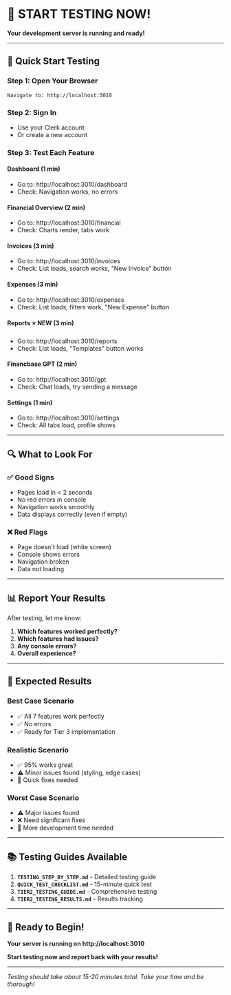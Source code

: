 # 🚀 START TESTING NOW!

**Your development server is running and ready!**

---

## 🎯 **Quick Start Testing**

### **Step 1: Open Your Browser**
```
Navigate to: http://localhost:3010
```

### **Step 2: Sign In**
- Use your Clerk account
- Or create a new account

### **Step 3: Test Each Feature**

#### **Dashboard** (1 min)
- Go to: http://localhost:3010/dashboard
- Check: Navigation works, no errors

#### **Financial Overview** (2 min)
- Go to: http://localhost:3010/financial
- Check: Charts render, tabs work

#### **Invoices** (3 min)
- Go to: http://localhost:3010/invoices
- Check: List loads, search works, "New Invoice" button

#### **Expenses** (3 min)
- Go to: http://localhost:3010/expenses
- Check: List loads, filters work, "New Expense" button

#### **Reports** ⭐ **NEW** (3 min)
- Go to: http://localhost:3010/reports
- Check: List loads, "Templates" button works

#### **Financbase GPT** (2 min)
- Go to: http://localhost:3010/gpt
- Check: Chat loads, try sending a message

#### **Settings** (1 min)
- Go to: http://localhost:3010/settings
- Check: All tabs load, profile shows

---

## 🔍 **What to Look For**

### ✅ **Good Signs**
- Pages load in < 2 seconds
- No red errors in console
- Navigation works smoothly
- Data displays correctly (even if empty)

### ❌ **Red Flags**
- Page doesn't load (white screen)
- Console shows errors
- Navigation broken
- Data not loading

---

## 📊 **Report Your Results**

After testing, let me know:

1. **Which features worked perfectly?**
2. **Which features had issues?**
3. **Any console errors?**
4. **Overall experience?**

---

## 🎯 **Expected Results**

### **Best Case Scenario**
- ✅ All 7 features work perfectly
- ✅ No errors
- ✅ Ready for Tier 3 implementation

### **Realistic Scenario**
- ✅ 95% works great
- ⚠️ Minor issues found (styling, edge cases)
- 🔧 Quick fixes needed

### **Worst Case Scenario**
- ⚠️ Major issues found
- ❌ Need significant fixes
- 🔧 More development time needed

---

## 📚 **Testing Guides Available**

1. **`TESTING_STEP_BY_STEP.md`** - Detailed testing guide
2. **`QUICK_TEST_CHECKLIST.md`** - 15-minute quick test
3. **`TIER2_TESTING_GUIDE.md`** - Comprehensive testing
4. **`TIER2_TESTING_RESULTS.md`** - Results tracking

---

## 🚀 **Ready to Begin!**

**Your server is running on http://localhost:3010**

**Start testing now and report back with your results!**

---

*Testing should take about 15-20 minutes total. Take your time and be thorough!*
